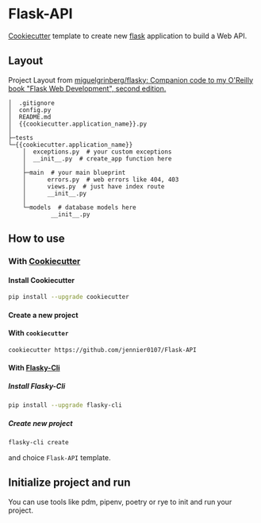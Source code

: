 # Flask-API

[Cookiecutter](https://github.com/cookiecutter/cookiecutter.git) template to create new [flask](https://github.com/pallets/flask) application to build a Web API.

## Layout

Project Layout from [miguelgrinberg/flasky: Companion code to my O'Reilly book "Flask Web Development", second edition.](https://github.com/miguelgrinberg/flasky)

```text
│  .gitignore
│  config.py
│  README.md
│  {{cookiecutter.application_name}}.py
│
├─tests
└─{{cookiecutter.application_name}}
    │  exceptions.py  # your custom exceptions
    │  __init__.py  # create_app function here
    │
    ├─main  # your main blueprint
    │      errors.py  # web errors like 404, 403
    │      views.py  # just have index route
    │      __init__.py
    │
    └─models  # database models here
            __init__.py
```

## How to use

### With [Cookiecutter](https://github.com/cookiecutter/cookiecutter.git)

#### Install Cookiecutter

```bash
pip install --upgrade cookiecutter
```

#### Create a new project

#### With `cookiecutter`

```bash
cookiecutter https://github.com/jennier0107/Flask-API
```

#### With [Flasky-Cli](https://github.com/jennier0107/flasky-cli)

##### Install Flasky-Cli

```bash
pip install --upgrade flasky-cli
```

##### Create new project

```bash
flasky-cli create
```

and choice `Flask-API` template.

## Initialize project and run

You can use tools like pdm, pipenv, poetry or rye to init and run your project.
